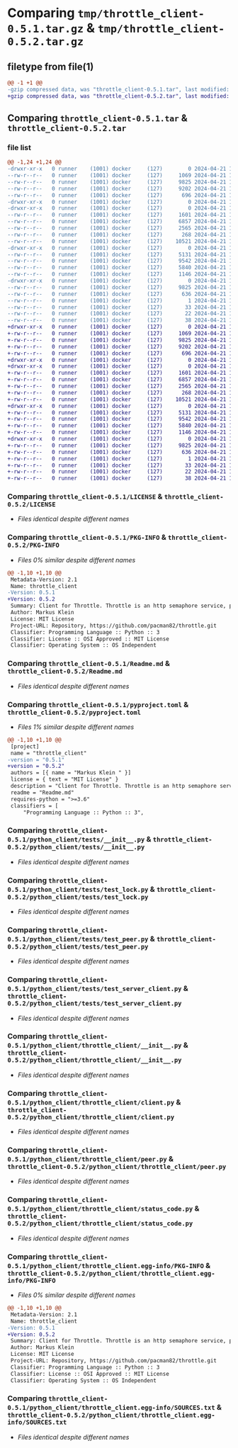 # Comparing `tmp/throttle_client-0.5.1.tar.gz` & `tmp/throttle_client-0.5.2.tar.gz`

## filetype from file(1)

```diff
@@ -1 +1 @@
-gzip compressed data, was "throttle_client-0.5.1.tar", last modified: Sun Apr 21 11:35:04 2024, max compression
+gzip compressed data, was "throttle_client-0.5.2.tar", last modified: Sun Apr 21 12:02:33 2024, max compression
```

## Comparing `throttle_client-0.5.1.tar` & `throttle_client-0.5.2.tar`

### file list

```diff
@@ -1,24 +1,24 @@
-drwxr-xr-x   0 runner    (1001) docker     (127)        0 2024-04-21 11:35:04.261966 throttle_client-0.5.1/
--rw-r--r--   0 runner    (1001) docker     (127)     1069 2024-04-21 11:35:00.000000 throttle_client-0.5.1/LICENSE
--rw-r--r--   0 runner    (1001) docker     (127)     9825 2024-04-21 11:35:04.261966 throttle_client-0.5.1/PKG-INFO
--rw-r--r--   0 runner    (1001) docker     (127)     9202 2024-04-21 11:35:00.000000 throttle_client-0.5.1/Readme.md
--rw-r--r--   0 runner    (1001) docker     (127)      696 2024-04-21 11:35:00.000000 throttle_client-0.5.1/pyproject.toml
-drwxr-xr-x   0 runner    (1001) docker     (127)        0 2024-04-21 11:35:04.257966 throttle_client-0.5.1/python_client/
-drwxr-xr-x   0 runner    (1001) docker     (127)        0 2024-04-21 11:35:04.261966 throttle_client-0.5.1/python_client/tests/
--rw-r--r--   0 runner    (1001) docker     (127)     1601 2024-04-21 11:35:00.000000 throttle_client-0.5.1/python_client/tests/__init__.py
--rw-r--r--   0 runner    (1001) docker     (127)     6857 2024-04-21 11:35:00.000000 throttle_client-0.5.1/python_client/tests/test_lock.py
--rw-r--r--   0 runner    (1001) docker     (127)     2565 2024-04-21 11:35:00.000000 throttle_client-0.5.1/python_client/tests/test_peer.py
--rw-r--r--   0 runner    (1001) docker     (127)      268 2024-04-21 11:35:00.000000 throttle_client-0.5.1/python_client/tests/test_pickle.py
--rw-r--r--   0 runner    (1001) docker     (127)    10521 2024-04-21 11:35:00.000000 throttle_client-0.5.1/python_client/tests/test_server_client.py
-drwxr-xr-x   0 runner    (1001) docker     (127)        0 2024-04-21 11:35:04.261966 throttle_client-0.5.1/python_client/throttle_client/
--rw-r--r--   0 runner    (1001) docker     (127)     5131 2024-04-21 11:35:00.000000 throttle_client-0.5.1/python_client/throttle_client/__init__.py
--rw-r--r--   0 runner    (1001) docker     (127)     9542 2024-04-21 11:35:00.000000 throttle_client-0.5.1/python_client/throttle_client/client.py
--rw-r--r--   0 runner    (1001) docker     (127)     5840 2024-04-21 11:35:00.000000 throttle_client-0.5.1/python_client/throttle_client/peer.py
--rw-r--r--   0 runner    (1001) docker     (127)     1146 2024-04-21 11:35:00.000000 throttle_client-0.5.1/python_client/throttle_client/status_code.py
-drwxr-xr-x   0 runner    (1001) docker     (127)        0 2024-04-21 11:35:04.261966 throttle_client-0.5.1/python_client/throttle_client.egg-info/
--rw-r--r--   0 runner    (1001) docker     (127)     9825 2024-04-21 11:35:04.000000 throttle_client-0.5.1/python_client/throttle_client.egg-info/PKG-INFO
--rw-r--r--   0 runner    (1001) docker     (127)      636 2024-04-21 11:35:04.000000 throttle_client-0.5.1/python_client/throttle_client.egg-info/SOURCES.txt
--rw-r--r--   0 runner    (1001) docker     (127)        1 2024-04-21 11:35:04.000000 throttle_client-0.5.1/python_client/throttle_client.egg-info/dependency_links.txt
--rw-r--r--   0 runner    (1001) docker     (127)       33 2024-04-21 11:35:04.000000 throttle_client-0.5.1/python_client/throttle_client.egg-info/requires.txt
--rw-r--r--   0 runner    (1001) docker     (127)       22 2024-04-21 11:35:04.000000 throttle_client-0.5.1/python_client/throttle_client.egg-info/top_level.txt
--rw-r--r--   0 runner    (1001) docker     (127)       38 2024-04-21 11:35:04.261966 throttle_client-0.5.1/setup.cfg
+drwxr-xr-x   0 runner    (1001) docker     (127)        0 2024-04-21 12:02:33.189968 throttle_client-0.5.2/
+-rw-r--r--   0 runner    (1001) docker     (127)     1069 2024-04-21 12:02:28.000000 throttle_client-0.5.2/LICENSE
+-rw-r--r--   0 runner    (1001) docker     (127)     9825 2024-04-21 12:02:33.189968 throttle_client-0.5.2/PKG-INFO
+-rw-r--r--   0 runner    (1001) docker     (127)     9202 2024-04-21 12:02:28.000000 throttle_client-0.5.2/Readme.md
+-rw-r--r--   0 runner    (1001) docker     (127)      696 2024-04-21 12:02:28.000000 throttle_client-0.5.2/pyproject.toml
+drwxr-xr-x   0 runner    (1001) docker     (127)        0 2024-04-21 12:02:33.185968 throttle_client-0.5.2/python_client/
+drwxr-xr-x   0 runner    (1001) docker     (127)        0 2024-04-21 12:02:33.185968 throttle_client-0.5.2/python_client/tests/
+-rw-r--r--   0 runner    (1001) docker     (127)     1601 2024-04-21 12:02:28.000000 throttle_client-0.5.2/python_client/tests/__init__.py
+-rw-r--r--   0 runner    (1001) docker     (127)     6857 2024-04-21 12:02:28.000000 throttle_client-0.5.2/python_client/tests/test_lock.py
+-rw-r--r--   0 runner    (1001) docker     (127)     2565 2024-04-21 12:02:28.000000 throttle_client-0.5.2/python_client/tests/test_peer.py
+-rw-r--r--   0 runner    (1001) docker     (127)      268 2024-04-21 12:02:28.000000 throttle_client-0.5.2/python_client/tests/test_pickle.py
+-rw-r--r--   0 runner    (1001) docker     (127)    10521 2024-04-21 12:02:28.000000 throttle_client-0.5.2/python_client/tests/test_server_client.py
+drwxr-xr-x   0 runner    (1001) docker     (127)        0 2024-04-21 12:02:33.189968 throttle_client-0.5.2/python_client/throttle_client/
+-rw-r--r--   0 runner    (1001) docker     (127)     5131 2024-04-21 12:02:28.000000 throttle_client-0.5.2/python_client/throttle_client/__init__.py
+-rw-r--r--   0 runner    (1001) docker     (127)     9542 2024-04-21 12:02:28.000000 throttle_client-0.5.2/python_client/throttle_client/client.py
+-rw-r--r--   0 runner    (1001) docker     (127)     5840 2024-04-21 12:02:28.000000 throttle_client-0.5.2/python_client/throttle_client/peer.py
+-rw-r--r--   0 runner    (1001) docker     (127)     1146 2024-04-21 12:02:28.000000 throttle_client-0.5.2/python_client/throttle_client/status_code.py
+drwxr-xr-x   0 runner    (1001) docker     (127)        0 2024-04-21 12:02:33.189968 throttle_client-0.5.2/python_client/throttle_client.egg-info/
+-rw-r--r--   0 runner    (1001) docker     (127)     9825 2024-04-21 12:02:33.000000 throttle_client-0.5.2/python_client/throttle_client.egg-info/PKG-INFO
+-rw-r--r--   0 runner    (1001) docker     (127)      636 2024-04-21 12:02:33.000000 throttle_client-0.5.2/python_client/throttle_client.egg-info/SOURCES.txt
+-rw-r--r--   0 runner    (1001) docker     (127)        1 2024-04-21 12:02:33.000000 throttle_client-0.5.2/python_client/throttle_client.egg-info/dependency_links.txt
+-rw-r--r--   0 runner    (1001) docker     (127)       33 2024-04-21 12:02:33.000000 throttle_client-0.5.2/python_client/throttle_client.egg-info/requires.txt
+-rw-r--r--   0 runner    (1001) docker     (127)       22 2024-04-21 12:02:33.000000 throttle_client-0.5.2/python_client/throttle_client.egg-info/top_level.txt
+-rw-r--r--   0 runner    (1001) docker     (127)       38 2024-04-21 12:02:33.189968 throttle_client-0.5.2/setup.cfg
```

### Comparing `throttle_client-0.5.1/LICENSE` & `throttle_client-0.5.2/LICENSE`

 * *Files identical despite different names*

### Comparing `throttle_client-0.5.1/PKG-INFO` & `throttle_client-0.5.2/PKG-INFO`

 * *Files 0% similar despite different names*

```diff
@@ -1,10 +1,10 @@
 Metadata-Version: 2.1
 Name: throttle_client
-Version: 0.5.1
+Version: 0.5.2
 Summary: Client for Throttle. Throttle is an http semaphore service, providing semaphores for distributed systems.
 Author: Markus Klein 
 License: MIT License
 Project-URL: Repository, https://github.com/pacman82/throttle.git
 Classifier: Programming Language :: Python :: 3
 Classifier: License :: OSI Approved :: MIT License
 Classifier: Operating System :: OS Independent
```

### Comparing `throttle_client-0.5.1/Readme.md` & `throttle_client-0.5.2/Readme.md`

 * *Files identical despite different names*

### Comparing `throttle_client-0.5.1/pyproject.toml` & `throttle_client-0.5.2/pyproject.toml`

 * *Files 1% similar despite different names*

```diff
@@ -1,10 +1,10 @@
 [project]
 name = "throttle_client"
-version = "0.5.1"
+version = "0.5.2"
 authors = [{ name = "Markus Klein " }]
 license = { text = "MIT License" }
 description = "Client for Throttle. Throttle is an http semaphore service, providing semaphores for distributed systems."
 readme = "Readme.md"
 requires-python = ">=3.6"
 classifiers = [
     "Programming Language :: Python :: 3",
```

### Comparing `throttle_client-0.5.1/python_client/tests/__init__.py` & `throttle_client-0.5.2/python_client/tests/__init__.py`

 * *Files identical despite different names*

### Comparing `throttle_client-0.5.1/python_client/tests/test_lock.py` & `throttle_client-0.5.2/python_client/tests/test_lock.py`

 * *Files identical despite different names*

### Comparing `throttle_client-0.5.1/python_client/tests/test_peer.py` & `throttle_client-0.5.2/python_client/tests/test_peer.py`

 * *Files identical despite different names*

### Comparing `throttle_client-0.5.1/python_client/tests/test_server_client.py` & `throttle_client-0.5.2/python_client/tests/test_server_client.py`

 * *Files identical despite different names*

### Comparing `throttle_client-0.5.1/python_client/throttle_client/__init__.py` & `throttle_client-0.5.2/python_client/throttle_client/__init__.py`

 * *Files identical despite different names*

### Comparing `throttle_client-0.5.1/python_client/throttle_client/client.py` & `throttle_client-0.5.2/python_client/throttle_client/client.py`

 * *Files identical despite different names*

### Comparing `throttle_client-0.5.1/python_client/throttle_client/peer.py` & `throttle_client-0.5.2/python_client/throttle_client/peer.py`

 * *Files identical despite different names*

### Comparing `throttle_client-0.5.1/python_client/throttle_client/status_code.py` & `throttle_client-0.5.2/python_client/throttle_client/status_code.py`

 * *Files identical despite different names*

### Comparing `throttle_client-0.5.1/python_client/throttle_client.egg-info/PKG-INFO` & `throttle_client-0.5.2/python_client/throttle_client.egg-info/PKG-INFO`

 * *Files 0% similar despite different names*

```diff
@@ -1,10 +1,10 @@
 Metadata-Version: 2.1
 Name: throttle_client
-Version: 0.5.1
+Version: 0.5.2
 Summary: Client for Throttle. Throttle is an http semaphore service, providing semaphores for distributed systems.
 Author: Markus Klein 
 License: MIT License
 Project-URL: Repository, https://github.com/pacman82/throttle.git
 Classifier: Programming Language :: Python :: 3
 Classifier: License :: OSI Approved :: MIT License
 Classifier: Operating System :: OS Independent
```

### Comparing `throttle_client-0.5.1/python_client/throttle_client.egg-info/SOURCES.txt` & `throttle_client-0.5.2/python_client/throttle_client.egg-info/SOURCES.txt`

 * *Files identical despite different names*

